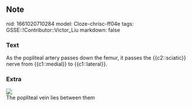 ## Note
nid: 1661020710284
model: Cloze-chrisc-ff04e
tags: GSSE::!Contributor::Victor_Liu
markdown: false

### Text
As the popliteal artery passes down the femur, it passes the {{c2::sciatic}} nerve from {{c1::medial}} to {{c1::lateral}}.

### Extra
<img src="paste-bb6ced456202da45f3731795474d47a0889b6b6b.jpg">
<div>
  The popliteal vein lies between them
</div>
